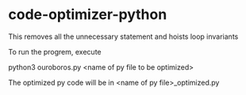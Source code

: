 # code-optimizer-python
This removes all the unnecessary statement and hoists loop invariants

To run the progrem, execute 

python3 ouroboros.py &lt;name of py file to be optimized&gt;

The optimized py code will be in &lt;name of py file&gt;_optimized.py
